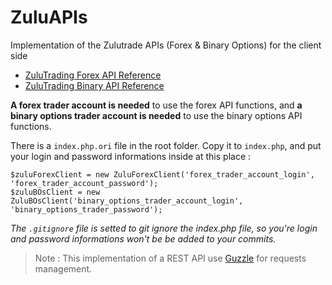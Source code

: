 # ZuluAPIs
Implementation of the Zulutrade APIs (Forex &amp; Binary Options) for the client side

* [ZuluTrading Forex API Reference](https://www.zulutrade.com/restapi-reference)
* [ZuluTrading Binary API Reference](https://www.zulutrade.com/restapi-binary-reference)

**A forex trader account is needed** to use the forex API functions, and **a binary options trader account is needed** to use the binary options API functions.

There is a `index.php.ori` file in the root folder. Copy it to `index.php`, and put your login and password informations inside at this place :

    $zuluForexClient = new ZuluForexClient('forex_trader_account_login', 'forex_trader_account_password');
    $zuluBOsClient = new ZuluBOsClient('binary_options_trader_account_login', 'binary_options_trader_password');
    
*The `.gitignore` file is setted to git ignore the index.php file, so you're login and password informations won't be be added to your commits.*

> Note : This implementation of a REST API use [Guzzle](https://github.com/guzzle/guzzle) for requests management.
